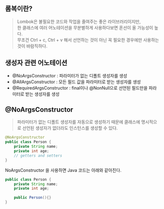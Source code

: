 ## 롬복이란?
> Lombok은 불필요한 코드와 작업을 줄여주는 좋은 라이브러리이지만, <br>
> 한 클래스에 여러 어노테이션을 무분별하게 사용하다보면 혼선이 올 가능성이 높다. <br>
> 무조건 Ctrl + c, Ctrl + v 해서 선언하는 것이 아닌 꼭 필요한 경우에만 사용하는 것이 바람직하다.

## 생성자 관련 어노테이션
* @NoArgsConstructor : 파라미터가 없는 디폴트 생성자를 생성
* @AllArgsConstructor : 모든 필드 값을 파라미터로 받는 생성자를 생성
* @RequiredArgsConstructor : final이나 @NonNull으로 선언된 필드만을 파라미터로 받는 생성자를 생성

## @NoArgsConstructor
> 파라미터가 없는 디폴트 생성자를 자동으로 생성하기 때문에 클래스에 명시적으로 선언된 생성자가 없더라도 인스턴스를 생성할 수 있다.

```java
@NoArgsConstructor
public class Person {
    private String name;
    private int age;
    // getters and setters
}
```
NoArgsConstructor 을 사용하면 Java 코드는 아래와 같아진다.

```java
public class Person {
    private String name;
    private int age;
    
	public Person(){}
}
```
